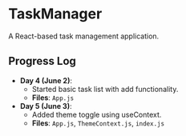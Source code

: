 # TaskManager
A React-based task management application.

## Progress Log
- **Day 4 (June 2)**:
  - Started basic task list with add functionality.
  - **Files**: `App.js`
- **Day 5 (June 3)**:
  - Added theme toggle using useContext.
  - **Files**: `App.js`, `ThemeContext.js`, `index.js`
